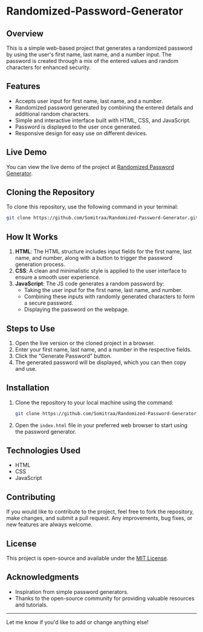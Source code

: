 # Randomized-Password-Generator

## Overview

This is a simple web-based project that generates a randomized password by using the user's first name, last name, and a number input. The password is created through a mix of the entered values and random characters for enhanced security.

## Features
- Accepts user input for first name, last name, and a number.
- Randomized password generated by combining the entered details and additional random characters.
- Simple and interactive interface built with HTML, CSS, and JavaScript.
- Password is displayed to the user once generated.
- Responsive design for easy use on different devices.

## Live Demo

You can view the live demo of the project at [Randomized Password Generator](https://somitraa.github.io/Randomized-Password-Generator/).

## Cloning the Repository

To clone this repository, use the following command in your terminal:

```bash
git clone https://github.com/Somitraa/Randomized-Password-Generator.git
```

## How It Works

1. **HTML**: The HTML structure includes input fields for the first name, last name, and number, along with a button to trigger the password generation process.
2. **CSS**: A clean and minimalistic style is applied to the user interface to ensure a smooth user experience.
3. **JavaScript**: The JS code generates a random password by:
   - Taking the user input for the first name, last name, and number.
   - Combining these inputs with randomly generated characters to form a secure password.
   - Displaying the password on the webpage.

## Steps to Use

1. Open the live version or the cloned project in a browser.
2. Enter your first name, last name, and a number in the respective fields.
3. Click the "Generate Password" button.
4. The generated password will be displayed, which you can then copy and use.

## Installation

1. Clone the repository to your local machine using the command:
   ```bash
   git clone https://github.com/Somitraa/Randomized-Password-Generator.git
   ```
2. Open the `index.html` file in your preferred web browser to start using the password generator.

## Technologies Used

- HTML
- CSS
- JavaScript

## Contributing

If you would like to contribute to the project, feel free to fork the repository, make changes, and submit a pull request. Any improvements, bug fixes, or new features are always welcome.

## License

This project is open-source and available under the [MIT License](LICENSE).

## Acknowledgments

- Inspiration from simple password generators.
- Thanks to the open-source community for providing valuable resources and tutorials.

---

Let me know if you'd like to add or change anything else!
